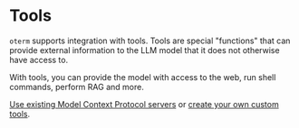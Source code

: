 # Tools

`oterm` supports integration with tools. Tools are special "functions" that can provide external information to the LLM model that it does not otherwise have access to.

With tools, you can provide the model with access to the web, run shell commands, perform RAG and more.

[Use existing Model Context Protocol servers](./mcp.md) or [create your own custom tools](./custom_tools.md).